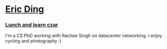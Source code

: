 # [Eric Ding](https://ericdinging.github.io/)

### [Lunch and learn czar](../projects/)

I'm a CS PhD working with Rachee Singh on datacenter networking. I enjoy cycling and photography :)
